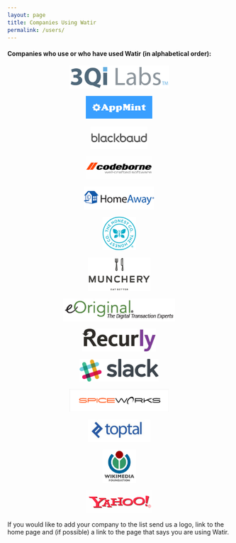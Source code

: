 ```yaml
---
layout: page
title: Companies Using Watir
permalink: /users/
---
```


#### Companies who use or who have used Watir (in alphabetical order):

<div style="text-align: center">
    <p><a href="https://3qilabs.com/"><img src="/images/companies/3qilabs.png" height="51"></a></p>
    <p><a href="https://appmint.co/"><img src="/images/companies/appmint.png" height="51"></a></p>
    <p><a href="https://www.blackbaud.com/"><img src="/images/companies/blackbaud.png" height="51"></a></p>
    <p><a href="https://codeborne.com/"><img src="/images/companies/codeborne.gif" height="51"></a></p>
    <p><a href="https://www.homeaway.com/"><img src="/images/companies/homeaway.png" height="51"></a></p>
    <p><a href="https://www.honest.com/"><img src="/images/companies/honest.png" height="75"></a></p>
    <p><a href="https://www.munchery.com/"><img src="/images/companies/munchery.png" height="75"></a></p>
    <p><a href="https://www.eoriginal.com/"><img src="/images/companies/eoriginal.png" height="51"></a></p>
    <p><a href="https://recurly.com/"><img src="/images/companies/recurly.jpg" height="51"></a></p>
    <p><a href="https://slack.com/"><img src="/images/companies/slack.png" height="51"></a></p>
    <p><a href="https://www.spiceworks.com/"><img src="/images/companies/spiceworks.png" height="51"></a></p>
    <p><a href="https://www.toptal.com/"><img src="/images/companies/toptal.jpg" height="51"></a></p>
    <p><a href="https://www.wikimedia.org/"><img src="/images/companies/wikimedia.png" height="75"></a></p>
    <p><a href="https://www.yahoo.com/"><img src="/images/companies/yahoo.gif" height="51"></a></p>
</div>

If you would like to add your company to the list send us a logo, link to the home page and (if possible) a link to the page that says you are using Watir.

